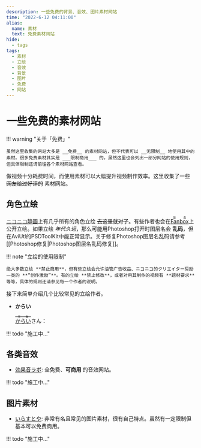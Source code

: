 ```yaml
---
description: 一些免费的背景、音效、图片素材网站
time: "2022-6-12 04:11:00"
alias: 
  name: 素材
  text: 免费素材网站
hide:
  - tags
tags:
  - 素材
  - 立绘
  - 音效
  - 背景
  - 图片
  - 免费
  - 网站
---
```


# 一些免费的素材网站

!!! warning "关于「免费」"

    虽然这里收集的网站大多是 __免费__ 的素材网站，但不代表可以 __无限制__ 地使用其中的素材。很多免费素材其实是 ___限制商用___ 的。虽然这里也会列出一部分网站的使用规则，但具体限制还请前往各个素材网站查看。

做视频十分耗费时间，而使用素材可以大幅提升视频制作效率。这里收集了一些 <strike>网友给过好评的</strike> 素材网站。

## **角色立绘**

[ニコニコ静画](https://seiga.nicovideo.jp)上有几乎所有的角色立绘 <strike>去这里就对了</strike>。有些作者也会在<ruby>[Fanbox](https://www.fanbox.cc/)<rt>饭盒</rt></ruby>上公开立绘。如果立绘 *年代久远*，那么可能用Photoshop打开时图层名会 **乱码**，但在AviUtl的PSDToolKit中能正常显示。关于修复Photoshop图层名乱码请参考[[Photoshop修复|Photoshop图层名乱码修复]]。

!!! note "立绘的使用限制"

    绝大多数立绘 **禁止商用**，但有些立绘会允许油管广告收益、ニコニコ的クリエイター奨励一类的 **“创作激励”**。有的立绘 **禁止修改**，或者对用其制作的视频有 **题材要求** 等等，具体的规则还请参见每一个作者的说明。

接下来简单介绍几个比较常见的立绘作者。

- **からい**

    <ruby>[からい](https://seiga.nicovideo.jp/user/illust/12960693)<rt><strike>平鱼</strike></rt></ruby>さん：

!!! todo "施工中..."

## **各类音效**

- [効果音ラボ](https://soundeffect-lab.info/): 全免费、**可商用** 的音效网站。

!!! todo "施工中..."

## **图片素材**

- [いらすとや](https://www.irasutoya.com/): 非常有名且常见的图片素材，很有自己特点。虽然有一定限制但基本可以免费商用。

!!! todo "施工中..."
